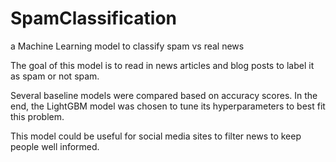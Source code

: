 # SpamClassification
a Machine Learning model to classify spam vs real news

The goal of this model is to read in news articles and blog posts to label it as spam or not spam.

Several baseline models were compared based on accuracy scores. In the end, the LightGBM model was chosen to tune its hyperparameters to best fit this problem.

This model could be useful for social media sites to filter news to keep people well informed.
